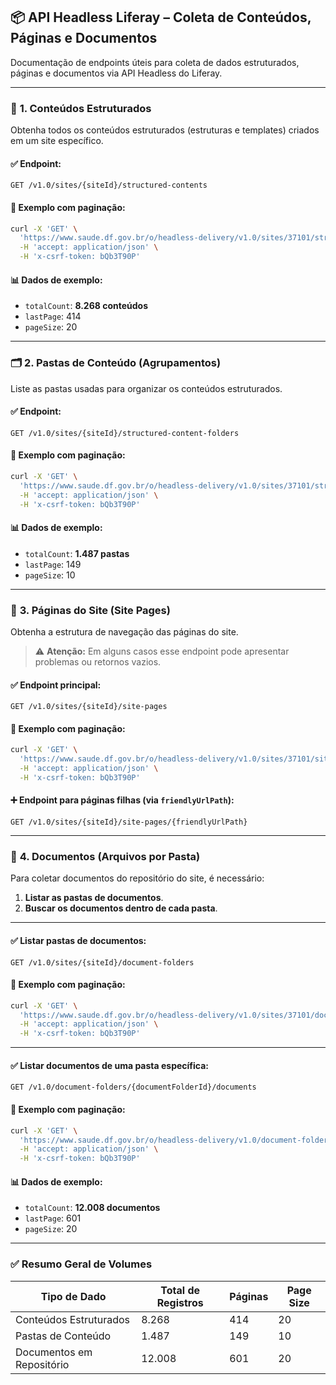 ## 📦 **API Headless Liferay – Coleta de Conteúdos, Páginas e Documentos**

Documentação de endpoints úteis para coleta de dados estruturados, páginas e documentos via API Headless do Liferay.

---

### 🔹 **1. Conteúdos Estruturados**

Obtenha todos os conteúdos estruturados (estruturas e templates) criados em um site específico.

#### ✅ Endpoint:

```
GET /v1.0/sites/{siteId}/structured-contents
```

#### 📘 Exemplo com paginação:

```bash
curl -X 'GET' \
  'https://www.saude.df.gov.br/o/headless-delivery/v1.0/sites/37101/structured-contents?page=1&pageSize=20' \
  -H 'accept: application/json' \
  -H 'x-csrf-token: bQb3T90P'
```

#### 📊 Dados de exemplo:

* `totalCount`: **8.268 conteúdos**
* `lastPage`: 414
* `pageSize`: 20

---

### 🗂️ **2. Pastas de Conteúdo (Agrupamentos)**

Liste as pastas usadas para organizar os conteúdos estruturados.

#### ✅ Endpoint:

```
GET /v1.0/sites/{siteId}/structured-content-folders
```

#### 📘 Exemplo com paginação:

```bash
curl -X 'GET' \
  'https://www.saude.df.gov.br/o/headless-delivery/v1.0/sites/37101/structured-content-folders?page=1&pageSize=20' \
  -H 'accept: application/json' \
  -H 'x-csrf-token: bQb3T90P'
```

#### 📊 Dados de exemplo:

* `totalCount`: **1.487 pastas**
* `lastPage`: 149
* `pageSize`: 10

---

### 📄 **3. Páginas do Site (Site Pages)**

Obtenha a estrutura de navegação das páginas do site.

> ⚠️ **Atenção:** Em alguns casos esse endpoint pode apresentar problemas ou retornos vazios.

#### ✅ Endpoint principal:

```
GET /v1.0/sites/{siteId}/site-pages
```

#### 📘 Exemplo com paginação:

```bash
curl -X 'GET' \
  'https://www.saude.df.gov.br/o/headless-delivery/v1.0/sites/37101/site-pages?page=1&pageSize=10' \
  -H 'accept: application/json' \
  -H 'x-csrf-token: bQb3T90P'
```

#### ➕ Endpoint para páginas filhas (via `friendlyUrlPath`):

```
GET /v1.0/sites/{siteId}/site-pages/{friendlyUrlPath}
```

---

### 📁 **4. Documentos (Arquivos por Pasta)**

Para coletar documentos do repositório do site, é necessário:

1. **Listar as pastas de documentos**.
2. **Buscar os documentos dentro de cada pasta**.

---

#### ✅ Listar pastas de documentos:

```
GET /v1.0/sites/{siteId}/document-folders
```

#### 📘 Exemplo com paginação:

```bash
curl -X 'GET' \
  'https://www.saude.df.gov.br/o/headless-delivery/v1.0/sites/37101/document-folders?page=1&pageSize=20' \
  -H 'accept: application/json' \
  -H 'x-csrf-token: bQb3T90P'
```

---

#### ✅ Listar documentos de uma pasta específica:

```
GET /v1.0/document-folders/{documentFolderId}/documents
```

#### 📘 Exemplo com paginação:

```bash
curl -X 'GET' \
  'https://www.saude.df.gov.br/o/headless-delivery/v1.0/document-folders/142727/documents?page=1&pageSize=20' \
  -H 'accept: application/json' \
  -H 'x-csrf-token: bQb3T90P'
```

#### 📊 Dados de exemplo:

* `totalCount`: **12.008 documentos**
* `lastPage`: 601
* `pageSize`: 20

---

### ✅ **Resumo Geral de Volumes**

| Tipo de Dado              | Total de Registros | Páginas | Page Size |
| ------------------------- | ------------------ | ------- | --------- |
| Conteúdos Estruturados    | 8.268              | 414     | 20        |
| Pastas de Conteúdo        | 1.487              | 149     | 10        |
| Documentos em Repositório | 12.008             | 601     | 20        |
